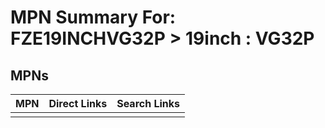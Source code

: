 



# MPN Summary For: FZE19INCHVG32P > 19inch : VG32P

## MPNs
  

|MPN|Direct Links|Search Links|
| :--- | :--- | :--- |
||||
